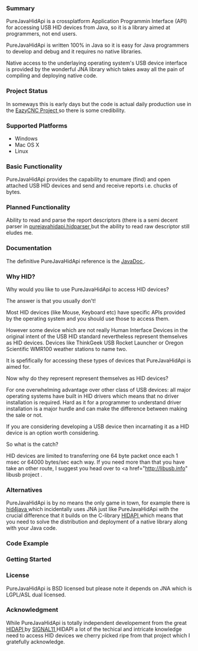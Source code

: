 ### Summary

PureJavaHidApi is a crossplatform  Application Programmin Interface (API) for accessing USB HID devices from Java, so it is a library aimed at programmers, not end users.


PureJavaHidApi is written 100% in Java so it is easy for Java programmers to develop and debug and it requires no native libraries. 

Native access to the underlaying operating system's USB device interface is provided by the wonderful JNA library which takes away all the pain of compiling and deploying native code.

### Project Status

In someways this is early days but the code is actual daily production use in the <a href="http://www.sparetimelabs.com/eazycnc/welcome/welcome.php" target ="eazycnc"> EazyCNC Project </a> so there is some credibility.

### Supported Platforms

* Windows
* Mac OS X 
* Linux

### Basic Functionality

PureJavaHidApi provides the capability to enumare (find) and open attached USB HID devices and send and receive reports i.e. chucks of bytes.

### Planned Functionality

Ability to read and parse the report descriptors (there is a semi decent parser in <a href="https://github.com/nyholku/purejavahidapi/tree/master/src/purejavahidapi/hidparser" target="hidparser"> purejavahidapi.hidparser </a> but the ability to read raw descriptor still eludes me.

### Documentation

The definitive PureJavaHidApi reference is the <a href="http://nyholku.github.io/purejavahidapi/javadoc/index.html" targer="javadoc" > JavaDoc </a>.

### Why HID?

Why would you like to use PureJavaHidApi to access HID devices?

The answer is that you usually don't!

Most HID devices (like Mouse, Keyboard etc) have specific APIs provided by the operating system and you should use those to access them.

However some device which are not really Human Interface Devices in the original intent of the USB HID standard nevertheless represent themselves as HID devices. Devices like ThinkGeek  USB Rocket Launcher or  Oregon Scientific WMR100 weather stations to name two. 

It is spefifically for accessing these types of devices that PureJavaHidApi is aimed for.

Now why do they represent represent themselves as HID devices?

For one overwhelming advantage over other class of USB devices: all major operating systems have built in HID drivers which means that no driver installation is required. Hard as it for a programmer to understand driver installation is a major hurdle and can make the difference between making the sale or not.

If you are considering developing a USB device then incarnating it as a HID device is an option worth considering.

So what is the catch?

HID devices are limited to transferring one 64 byte packet once each 1 msec or 64000 bytes/sec each way. If you need more than that you have take an other route, I suggest you head over to <a href="http://libusb.info" libusb project </a>.

### Alternatives

PureJavaHidApi is by no means the only game in town, for example there is <a href="https://github.com/gary-rowe/hid4java" target = "hid4java" > hid4java </a> which incidentally uses JNA just like PureJavaHidApi with the crucial difference that it builds on the  C-library <a href="https://github.com/signal11/hidapi" target="hidapi"> HIDAPI </a> which means that you need to solve the distribution and deployment of a native library along with your Java code.

### Code Example



### Getting Started




### License 

PureJavaHidApi is BSD licensed but please note it depends on JNA which is LGPL/ASL dual licensed.


### Acknowledgment 

While PureJavaHidApi is totally independent developement from the great <a href="https://github.com/signal11/hidapi" target="hidapi"> HIDAPI </a>  by <a href="http://www.signal11.us" target="signal11"> SIGNAL11 </a> HIDAPI a lot of the techical and intricate knowledge need to access HID devices we cherry picked ripe from that project which I gratefully acknowledge.







 
